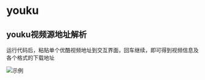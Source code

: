 # youku
## youku视频源地址解析
运行代码后，粘贴单个优酷视频地址到交互界面，回车继续，即可得到视频信息及各个格式的下载地址

![示例](https://github.com/malone6/youku/blob/master/example.jpg)

